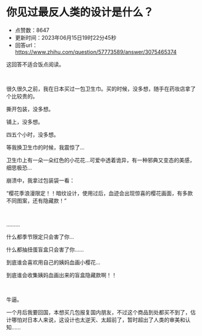 # 你见过最反人类的设计是什么？
- 点赞数：8647
- 更新时间：2023年06月15日19时22分45秒
- 回答url：https://www.zhihu.com/question/57773589/answer/3075465374
<body>
 <p data-pid="YeLBGk8e">这回答不适合饭点阅读。</p>
 <p class="ztext-empty-paragraph"><br></p>
 <p data-pid="ngr2Scix">很久很久之前，我在日本买过一包卫生巾。买的时候，没多想，随手在药妆店拿了个比较贵的。</p>
 <p data-pid="HjynHqMU">撕开包装，没多想。</p>
 <p data-pid="eLBw--JE">铺上，没多想。</p>
 <p data-pid="L6ubXpYR">四五个小时，没多想。</p>
 <p data-pid="cYhEujVh">等我换卫生巾的时候，我震惊了…</p>
 <p data-pid="iTjFGWog">卫生巾上有一朵一朵红色的小花花…可爱中透着诡异，有一种邪典又变态的美感，细思极恐…</p>
 <p data-pid="jk_w4cl0">崩溃中，我拿过包装袋一看：</p>
 <p data-pid="lN9Iuqio">“樱花季浪漫限定！！暗纹设计，使用过后，血迹会出现惊喜的樱花画面，有多款不同图案，还有隐藏款！”</p>
 <p class="ztext-empty-paragraph"><br></p>
 <p data-pid="T6_wfaie">………</p>
 <p data-pid="O5LQpzJ5">什么都季节限定只会害了你…</p>
 <p data-pid="drjYRPsu">什么都抽扭蛋盲盒只会害了你……</p>
 <p data-pid="OhHCQPrq">到底谁会喜欢用自己的姨妈血画小樱花…</p>
 <p data-pid="HFVr0oWn">到底谁会收集姨妈血画出来的盲盒隐藏款啊！！</p>
 <p class="ztext-empty-paragraph"><br></p>
 <p data-pid="ilciJQV7">牛逼。</p>
 <p data-pid="hfUaJEa7">一个月后我要回国，本想买几包报复国内朋友，不过这个商品到处都买不到了，估计哪怕对日本人来说，这设计也太逆天、太超前了，暂时超出了人类的审美和认知……</p>
</body>